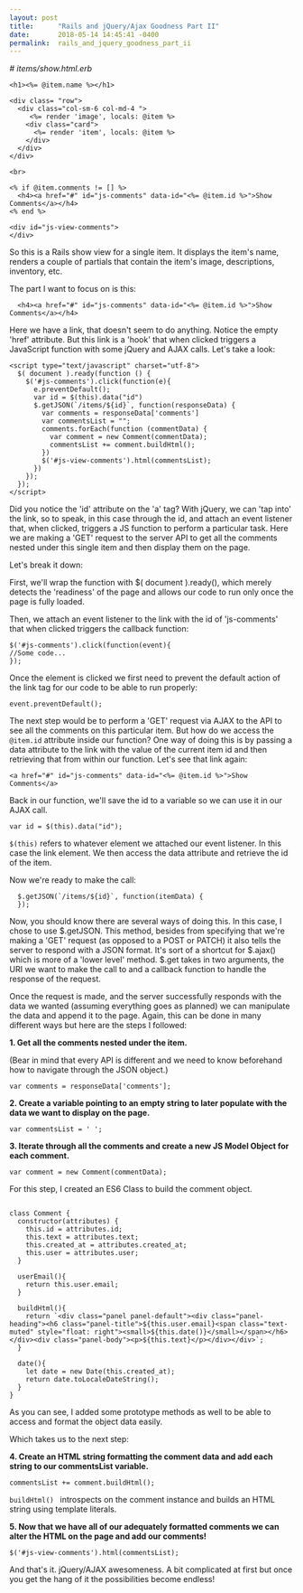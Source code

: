 ```yaml
---
layout: post
title:      "Rails and jQuery/Ajax Goodness Part II"
date:       2018-05-14 14:45:41 -0400
permalink:  rails_and_jquery_goodness_part_ii
---
```


*# items/show.html.erb*

```
<h1><%= @item.name %></h1>

<div class= "row">
  <div class="col-sm-6 col-md-4 ">
     <%= render 'image', locals: @item %>
    <div class="card">
      <%= render 'item', locals: @item %>
    </div>
  </div>
</div>

<br>

<% if @item.comments != [] %>
  <h4><a href="#" id="js-comments" data-id="<%= @item.id %>">Show Comments</a></h4>
<% end %>

<div id="js-view-comments">
</div>
```

So this is a Rails show view for a single item. It displays the item's name, renders a couple of partials that contain the item's image, descriptions, inventory, etc. 

The part I want to focus on is this:

```
  <h4><a href="#" id="js-comments" data-id="<%= @item.id %>">Show Comments</a></h4>
```

Here we have a link, that doesn't seem to do anything. Notice the empty 'href' attribute. But this link is a 'hook' that when clicked triggers a JavaScript function with some jQuery and AJAX calls. Let's take a look:

```
<script type="text/javascript" charset="utf-8">
  $( document ).ready(function () {
    $('#js-comments').click(function(e){
      e.preventDefault();
      var id = $(this).data("id")
      $.getJSON(`/items/${id}`, function(responseData) {
        var comments = responseData['comments']
        var commentsList = "";
        comments.forEach(function (commentData) {
          var comment = new Comment(commentData);
          commentsList += comment.buildHtml();
        })
        $('#js-view-comments').html(commentsList);
      })
    });
  });
</script>
```

Did you notice the 'id' attribute on the 'a' tag? With jQuery, we can 'tap into' the link, so to speak, in this case through the id, and attach an event listener that, when clicked, triggers a JS function to perform a particular task. Here we are making a 'GET' request to the server API to get all the comments nested under this single item and then display them on the page. 

Let's break it down:

First, we'll wrap the function with $( document ).ready(), which merely detects the 'readiness' of the page and allows our code to run only once the page is fully loaded. 

Then, we attach an event listener to the link with the id of 'js-comments' that when clicked triggers the callback function:

```
$('#js-comments').click(function(event){
//Some code...
});
```

Once the element is clicked we first need to prevent the default action of the link tag for our code to be able to run properly: 

```
event.preventDefault();
```


The next step would be to perform a 'GET' request via AJAX to the API to see all the comments on this particular item. But how do we access the `@item.id` attribute inside our function? One way of doing this is by passing a data attribute to the link with the value of the current item id and then retrieving that from within our function. Let's see that link again:  

```
<a href="#" id="js-comments" data-id="<%= @item.id %>">Show Comments</a>
```

Back in our function, we'll save the id to a variable so we can use it in our AJAX call.

```
var id = $(this).data("id");
```

`$(this)` refers to whatever element we attached our event listener. In this case the link element. We then access the data attribute and retrieve the id of the item.

Now we're ready to make the call:

```
  $.getJSON(`/items/${id}`, function(itemData) {
  });
```

Now, you should know there are several ways of doing this. In this case, I chose to use $.getJSON. This method, besides from specifying that we're making a 'GET' request (as opposed to a POST or PATCH) it also tells the server to respond with a JSON format. It's sort of a shortcut for $.ajax() which is more of a 'lower level' method. $.get takes in two arguments, the URI we want to make the call to and a callback function to handle the response of the request. 


Once the request is made, and the server successfully responds with the data we wanted (assuming everything goes as planned) we can manipulate the data and append it to the page. Again, this can be done in many different ways but here are the steps I followed: 

**1. Get all the comments nested under the item.**

(Bear in mind that every API is different and we need to know beforehand how to navigate through the JSON object.)

`var comments = responseData['comments'];`

**2. Create a variable pointing to an empty string to later populate with the data we want to display on the page.**

`var commentsList = ' ';`

**3. Iterate through all the comments and create a new JS Model Object for each comment.**

`var comment = new Comment(commentData);`

For this step, I created an ES6 Class to build the comment object.

```

class Comment {
  constructor(attributes) {
    this.id = attributes.id;
    this.text = attributes.text;
    this.created_at = attributes.created_at;
    this.user = attributes.user;
  }

  userEmail(){
    return this.user.email;
  }

  buildHtml(){
    return `<div class="panel panel-default"><div class="panel-heading"><h6 class="panel-title">${this.user.email}<span class="text-muted" style="float: right"><small>${this.date()}</small></span></h6></div><div class="panel-body"><p>${this.text}</p></div></div>`;
  }

  date(){
    let date = new Date(this.created_at);
    return date.toLocaleDateString();
  }
}
```

As you can see, I added some prototype methods as well to be able to access and format the object data easily.

Which takes us to the next step:

**4. Create an HTML string formatting the comment data and add each string to our commentsList variable.**

`commentsList += comment.buildHtml();`

`buildHtml() ` introspects on the comment instance and builds an HTML string using template literals.

**5. Now that we have all of our adequately formatted comments we can alter the HTML on the page and add our comments!**

`$('#js-view-comments').html(commentsList);`

And that's it. jQuery/AJAX awesomeness. A bit complicated at first but once you get the hang of it the possibilities become endless! 


















